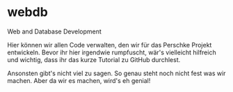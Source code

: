 # webdb
Web and Database Development

Hier können wir allen Code verwalten, den wir für das Perschke Projekt entwickeln. Bevor ihr hier irgendwie rumpfuscht, wär's vielleicht hilfreich und wichtig, dass ihr das kurze Tutorial zu GitHub durchlest.

Ansonsten gibt's nicht viel zu sagen. So genau steht noch nicht fest was wir machen. Aber da wir es machen, wird's eh genial! 
